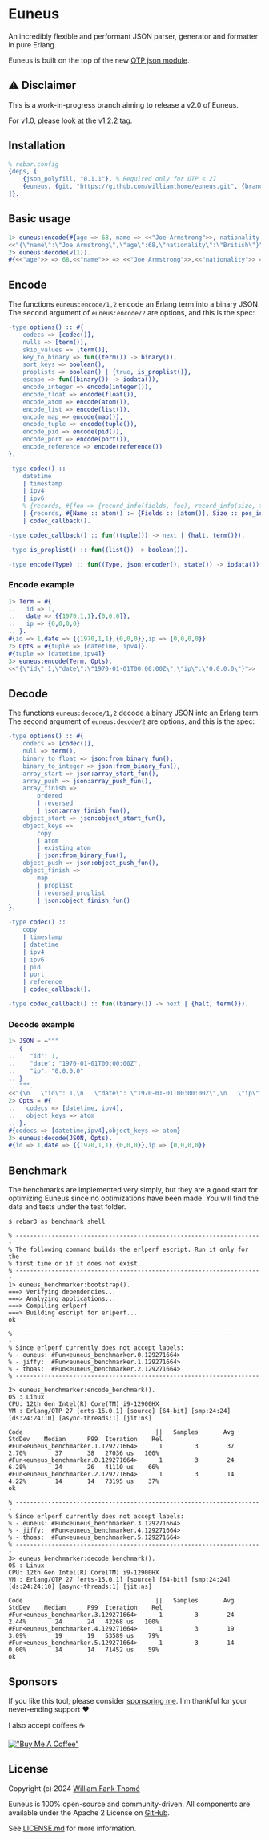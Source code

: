 # Euneus

An incredibly flexible and performant JSON parser, generator and formatter in pure Erlang.

Euneus is built on the top of the new [OTP json module](https://erlang.org/documentation/doc-15.0-rc3/lib/stdlib-6.0/doc/html/json.html).

## ⚠️ Disclaimer

This is a work-in-progress branch aiming to release a v2.0 of Euneus.

For v1.0, please look at the [v1.2.2](https://github.com/williamthome/euneus/tree/v1.2.2) tag.

## Installation

```erlang
% rebar.config
{deps, [
    {json_polyfill, "0.1.1"}, % Required only for OTP < 27
    {euneus, {git, "https://github.com/williamthome/euneus.git", {branch, "main"}}}
]}.
```

## Basic usage

```erlang
1> euneus:encode(#{age => 68, name => <<"Joe Armstrong">>, nationality => <<"British">>}).
<<"{\"name\":\"Joe Armstrong\",\"age\":68,\"nationality\":\"British\"}">>
2> euneus:decode(v(1)).
#{<<"age">> => 68,<<"name">> => <<"Joe Armstrong">>,<<"nationality">> => <<"British">>}
```

## Encode

The functions `euneus:encode/1,2` encode an Erlang term into a binary JSON.
The second argument of `euneus:encode/2` are options, and this is the spec:

```erlang
-type options() :: #{
    codecs => [codec()],
    nulls => [term()],
    skip_values => [term()],
    key_to_binary => fun((term()) -> binary()),
    sort_keys => boolean(),
    proplists => boolean() | {true, is_proplist()},
    escape => fun((binary()) -> iodata()),
    encode_integer => encode(integer()),
    encode_float => encode(float()),
    encode_atom => encode(atom()),
    encode_list => encode(list()),
    encode_map => encode(map()),
    encode_tuple => encode(tuple()),
    encode_pid => encode(pid()),
    encode_port => encode(port()),
    encode_reference => encode(reference())
}.

-type codec() ::
    datetime
    | timestamp
    | ipv4
    | ipv6
    % {records, #{foo => {record_info(fields, foo), record_info(size, foo)}}}
    | {records, #{Name :: atom() := {Fields :: [atom()], Size :: pos_integer()}}}
    | codec_callback().

-type codec_callback() :: fun((tuple()) -> next | {halt, term()}).

-type is_proplist() :: fun((list()) -> boolean()).

-type encode(Type) :: fun((Type, json:encoder(), state()) -> iodata()).
```

### Encode example

```erlang
1> Term = #{
..   id => 1,
..   date => {{1970,1,1},{0,0,0}},
..   ip => {0,0,0,0}
.. }.
#{id => 1,date => {{1970,1,1},{0,0,0}},ip => {0,0,0,0}}
2> Opts = #{tuple => [datetime, ipv4]}.
#{tuple => [datetime,ipv4]}
3> euneus:encode(Term, Opts).
<<"{\"id\":1,\"date\":\"1970-01-01T00:00:00Z\",\"ip\":\"0.0.0.0\"}">>
```

## Decode

The functions `euneus:decode/1,2` decode a binary JSON into an Erlang term.
The second argument of `euneus:decode/2` are options, and this is the spec:

```erlang
-type options() :: #{
    codecs => [codec()],
    null => term(),
    binary_to_float => json:from_binary_fun(),
    binary_to_integer => json:from_binary_fun(),
    array_start => json:array_start_fun(),
    array_push => json:array_push_fun(),
    array_finish =>
        ordered
        | reversed
        | json:array_finish_fun(),
    object_start => json:object_start_fun(),
    object_keys =>
        copy
        | atom
        | existing_atom
        | json:from_binary_fun(),
    object_push => json:object_push_fun(),
    object_finish =>
        map
        | proplist
        | reversed_proplist
        | json:object_finish_fun()
}.

-type codec() ::
    copy
    | timestamp
    | datetime
    | ipv4
    | ipv6
    | pid
    | port
    | reference
    | codec_callback().

-type codec_callback() :: fun((binary()) -> next | {halt, term()}).
```

### Decode example

```erlang
1> JSON = ~"""
.. {
..    "id": 1,
..    "date": "1970-01-01T00:00:00Z",
..    "ip": "0.0.0.0"
.. }
.. """.
<<"{\n   \"id\": 1,\n   \"date\": \"1970-01-01T00:00:00Z\",\n   \"ip\": \"0.0.0.0\"\n}">>
2> Opts = #{
..   codecs => [datetime, ipv4],
..   object_keys => atom
.. }.
#{codecs => [datetime,ipv4],object_keys => atom}
3> euneus:decode(JSON, Opts).
#{id => 1,date => {{1970,1,1},{0,0,0}},ip => {0,0,0,0}}

```

## Benchmark

The benchmarks are implemented very simply, but they are a good start for optimizing Euneus
since no optimizations have been made. You will find the data and tests under the test folder.

```shell
$ rebar3 as benchmark shell

% ---------------------------------------------------------------------
% The following command builds the erlperf escript. Run it only for the
% first time or if it does not exist.
% ---------------------------------------------------------------------
1> euneus_benchmarker:bootstrap().
===> Verifying dependencies...
===> Analyzing applications...
===> Compiling erlperf
===> Building escript for erlperf...
ok

% ---------------------------------------------------------------------
% Since erlperf currently does not accept labels:
% - euneus: #Fun<euneus_benchmarker.0.129271664>
% - jiffy:  #Fun<euneus_benchmarker.1.129271664>
% - thoas:  #Fun<euneus_benchmarker.2.129271664>
% ---------------------------------------------------------------------
2> euneus_benchmarker:encode_benchmark().
OS : Linux
CPU: 12th Gen Intel(R) Core(TM) i9-12900HX
VM : Erlang/OTP 27 [erts-15.0.1] [source] [64-bit] [smp:24:24] [ds:24:24:10] [async-threads:1] [jit:ns]

Code                                     ||   Samples       Avg   StdDev    Median      P99  Iteration    Rel
#Fun<euneus_benchmarker.1.129271664>      1         3        37    2.70%        37       38   27036 us   100%
#Fun<euneus_benchmarker.0.129271664>      1         3        24    6.28%        24       26   41110 us    66%
#Fun<euneus_benchmarker.2.129271664>      1         3        14    4.22%        14       14   73195 us    37%
ok

% ---------------------------------------------------------------------
% Since erlperf currently does not accept labels:
% - euneus: #Fun<euneus_benchmarker.3.129271664>
% - jiffy:  #Fun<euneus_benchmarker.4.129271664>
% - thoas:  #Fun<euneus_benchmarker.5.129271664>
% ---------------------------------------------------------------------
3> euneus_benchmarker:decode_benchmark().
OS : Linux
CPU: 12th Gen Intel(R) Core(TM) i9-12900HX
VM : Erlang/OTP 27 [erts-15.0.1] [source] [64-bit] [smp:24:24] [ds:24:24:10] [async-threads:1] [jit:ns]

Code                                     ||   Samples       Avg   StdDev    Median      P99  Iteration    Rel
#Fun<euneus_benchmarker.3.129271664>      1         3        24    2.44%        24       24   42268 us   100%
#Fun<euneus_benchmarker.4.129271664>      1         3        19    3.09%        19       19   53589 us    79%
#Fun<euneus_benchmarker.5.129271664>      1         3        14    0.00%        14       14   71452 us    59%
ok
```

## Sponsors

If you like this tool, please consider [sponsoring me](https://github.com/sponsors/williamthome).
I'm thankful for your never-ending support :heart:

I also accept coffees :coffee:

[!["Buy Me A Coffee"](https://www.buymeacoffee.com/assets/img/custom_images/orange_img.png)](https://www.buymeacoffee.com/williamthome)

## License

Copyright (c) 2024 [William Fank Thomé](https://github.com/williamthome)

Euneus is 100% open-source and community-driven. All components are
available under the Apache 2 License on [GitHub](https://github.com/williamthome/euneus).

See [LICENSE.md](LICENSE.md) for more information.
